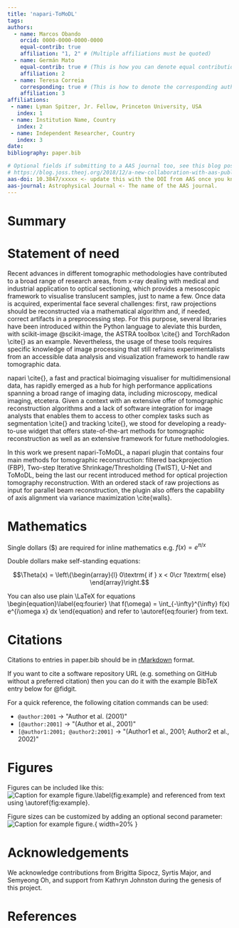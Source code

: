 ```yaml
---
title: 'napari-ToMoDL'
tags:
authors:
  - name: Marcos Obando
    orcid: 0000-0000-0000-0000
    equal-contrib: true
    affiliation: "1, 2" # (Multiple affiliations must be quoted)
  - name: Germán Mato 
    equal-contrib: true # (This is how you can denote equal contributions between multiple authors)
    affiliation: 2
  - name: Teresa Correia
    corresponding: true # (This is how to denote the corresponding author)
    affiliation: 3
affiliations:
 - name: Lyman Spitzer, Jr. Fellow, Princeton University, USA
   index: 1
 - name: Institution Name, Country
   index: 2
 - name: Independent Researcher, Country
   index: 3
date: 
bibliography: paper.bib

# Optional fields if submitting to a AAS journal too, see this blog post:
# https://blog.joss.theoj.org/2018/12/a-new-collaboration-with-aas-publishing
aas-doi: 10.3847/xxxxx <- update this with the DOI from AAS once you know it.
aas-journal: Astrophysical Journal <- The name of the AAS journal.
---
```


# Summary


# Statement of need

Recent advances in different tomographic methodologies have contributed to a broad range of research areas, from x-ray dealing with medical and industrial application to optical sectioning, which provides a mesoscopic framework to visualise translucent samples, just to name a few. Once data is acquired, experimental face several challenges: first, raw projections should be reconstructed via a mathematical algorithm and, if needed, correct artifacts in a preprocessing step. For this purpose, several libraries have been introduced within the Python language to aleviate this burden, with scikit-image @scikit-image, the ASTRA toolbox \cite{} and TorchRadon \cite{} as an example. Nevertheless, the usage of these tools requires specific knowledge of image processing that still refrains experimentalists from an accessible data analysis and visualization framework to handle raw tomographic data.

napari \cite{}, a fast and practical bioimaging visualiser for multidimensional data, has rapidly emerged as a hub for high performance applications spanning a broad range of imaging data, including microscopy, medical imaging, etcetera. Given a context with an extensive offer of tomographic reconstruction algorithms and a lack of software integration for image analysts that enables them to access to other complex tasks such as segmentation \cite{} and  tracking \cite{}, we stood for developing a ready-to-use widget that offers state-of-the-art methods for tomographic reconstruction as well as an extensive framework for future methodologies.

In this work we present napari-ToMoDL, a napari plugin that contains four main methods for tomographic reconstruction: filtered backprojection (FBP), Two-step Iterative Shrinkage/Thresholding (TwIST), U-Net and ToMoDL,  being the last our recent introduced method for optical projection tomography reconstruction. With an ordered stack of raw projections as input for parallel beam reconstruction, the plugin also offers the capability of axis alignment via variance maximization \cite{walls}.  


# Mathematics

Single dollars ($) are required for inline mathematics e.g. $f(x) = e^{\pi/x}$

Double dollars make self-standing equations:

$$\Theta(x) = \left\{\begin{array}{l}
0\textrm{ if } x < 0\cr
1\textrm{ else}
\end{array}\right.$$

You can also use plain \LaTeX for equations
\begin{equation}\label{eq:fourier}
\hat f(\omega) = \int_{-\infty}^{\infty} f(x) e^{i\omega x} dx
\end{equation}
and refer to \autoref{eq:fourier} from text.

# Citations

Citations to entries in paper.bib should be in
[rMarkdown](http://rmarkdown.rstudio.com/authoring_bibliographies_and_citations.html)
format.

If you want to cite a software repository URL (e.g. something on GitHub without a preferred
citation) then you can do it with the example BibTeX entry below for @fidgit.

For a quick reference, the following citation commands can be used:
- `@author:2001`  ->  "Author et al. (2001)"
- `[@author:2001]` -> "(Author et al., 2001)"
- `[@author1:2001; @author2:2001]` -> "(Author1 et al., 2001; Author2 et al., 2002)"

# Figures

Figures can be included like this:
![Caption for example figure.\label{fig:example}](figure.png)
and referenced from text using \autoref{fig:example}.

Figure sizes can be customized by adding an optional second parameter:
![Caption for example figure.](figure.png){ width=20% }

# Acknowledgements

We acknowledge contributions from Brigitta Sipocz, Syrtis Major, and Semyeong
Oh, and support from Kathryn Johnston during the genesis of this project.

# References
